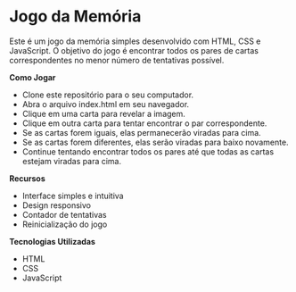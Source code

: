 # Jogo da Memória

Este é um jogo da memória simples desenvolvido com HTML, CSS e JavaScript. O objetivo do jogo é encontrar todos os pares de cartas correspondentes no menor número de tentativas possível.

**Como Jogar**
* Clone este repositório para o seu computador.
* Abra o arquivo index.html em seu navegador.
* Clique em uma carta para revelar a imagem.
* Clique em outra carta para tentar encontrar o par correspondente.
* Se as cartas forem iguais, elas permanecerão viradas para cima.
* Se as cartas forem diferentes, elas serão viradas para baixo novamente.
* Continue tentando encontrar todos os pares até que todas as cartas estejam viradas para cima.

**Recursos**
* Interface simples e intuitiva
* Design responsivo
* Contador de tentativas
* Reinicialização do jogo

**Tecnologias Utilizadas**
* HTML
* CSS
* JavaScript

